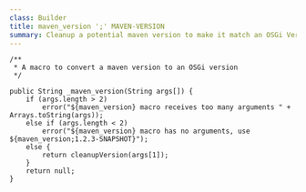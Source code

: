 ```yaml
---
class: Builder
title: maven_version ';' MAVEN-VERSION
summary: Cleanup a potential maven version to make it match an OSGi Version syntax.
---
```



	/**
	 * A macro to convert a maven version to an OSGi version
	 */

	public String _maven_version(String args[]) {
		if (args.length > 2)
			error("${maven_version} macro receives too many arguments " + Arrays.toString(args));
		else if (args.length < 2)
			error("${maven_version} macro has no arguments, use ${maven_version;1.2.3-SNAPSHOT}");
		else {
			return cleanupVersion(args[1]);
		}
		return null;
	}

